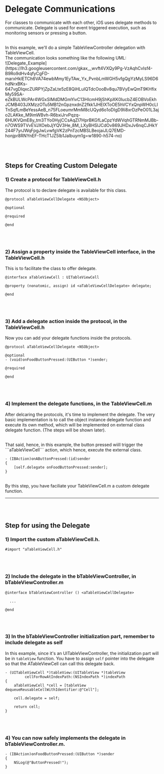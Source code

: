 # Delegate Communications
For classes to communicate with each other, iOS uses delegate methods to
communicate. Delegate is used for event triggered execution, such as monitoring
sensors or pressing a button.

<br>
In this example, we'll do a simple TableViewController delegation with
TableViewCell.

<br>
The communication looks something like the following UML:

<br>
![Delegate_Example](https://lh3.googleusercontent.com/gkax__wvft4VXQy9Pg-VzAqhCvIsf4-B9Ro9dHv4qfyCgFD-marxHklETCh6VA74ewbMmy1EyTAw_Yx_PvnbLmWGH5vfgQgYzMyLS96D6hdNrxBKs-647vgDIqxcZURPYjZpZaLte5zE8QiHLuIQTdcOooBv8qu7BVyEwQmT9KHfixMy59SA-eZkBULWcPAr4WGxSIMdDMGmYivC13HIcmH9jShKpXK0IucbZ4EOBVoEkhJCMB403JXMzzOTu5MB12nGpznxdnZ2fkk1JHElXToOE5hVCYxQnpWH0cLITnSqfLmBeYessAeB_n75FLoeumrMmM8cUQyd6o1oDIgD9li8xrDzPeO01L3ajo2LAKke_M9imWBvh-R6bxiJrvPqzq-6HUKVQmE8y_tm3TYo0HyjCCsAqZI7HprBKGfLaCpzYdWVqhGTRNmMJBb-n7OWS9TVvEVJXOebJjYQV3He_8M_LXyBHSlJCdOv869JHDxJv6nqCJHkY244F7yrJWqFpgJwLvwfgVK2zPnTzcMBSLBeojaiJLQ7EMD-honjpr8RNYnEF-THcT1JZ5lb1Jalbuym1g=w1890-h574-no)

<br><br>

## Steps for Creating Custom Delegate
### 1) Create a protocol for TableViewCell.h
The protocol is to declare delegate is available for this class.

```
@protocol aTableViewCellDelegate <NSObject>

@optional

@required

@end
```


<br><br>

### 2) Assign a property inside the TableViewCell interface, in the TableViewCell.h
This is to facilitate the class to offer delegate.

```
@interface aTableViewCell : UITableViewCell

@property (nonatomic, assign) id <aTableViewCellDelegate> delegate;

@end
```


<br><br>

### 3) Add a delegate action inside the protocol, in the TableViewCell.h
Now you can add your delegate functions inside the protocols.

```
@protocol aTableViewCellDelegate <NSObject>

@optional
- (void)onFoodButtonPressed:(UIButton *)sender;

@required

@end
```

<br><br>

### 4) Implement the delegate functions, in the TableViewCell.m
After delcaring the protocols, it's time to implement the delegate. The very
basic implementation is to call the object instance delegate function and
execute its own method, which will be implemented on external class delegate
function. (The steps will be shown later).

<br>
That said, hence, in this example, the button pressed wiill trigger the
```aTableViewCell``` action, which hence, execute the external class.

```
- (IBAction)onAButtonPressed:(id)sender
{
    [self.delegate onFoodButtonPressed:sender];
}
```

<br>
By this step, you have faciliate your TableViewCell.m a custom delegate
function.

<br>
<hr>
<br><br>

## Step for using the Delegate
### 1) Import the custom aTableViewCell.h.
```
#import "aTableViewCell.h"
```

<br><br>

### 2) Include the delegate in the bTableViewController, in bTableViewController.m

```
@interface bTableViewController () <aTableViewCellDelegate>

  ...

@end
```


<br><br>

### 3) In the bTableViewController initialization part, remember to include delegate as self
In this example, since it's an UITableViewController, the initialization part
will be in ```tableView``` function. You have to assign ```self``` pointer into
the delegate so that the ATableViewCell can call this delegate back.

```
- (UITableViewCell *)tableView:(UITableView *)tableView
         cellForRowAtIndexPath:(NSIndexPath *)indexPath
{
    aTableViewCell *cell = [tableView dequeueReusableCellWithIdentifier:@"Cell"];
    
    cell.delegate = self;
    
    return cell;
}
```

<br><br>

### 4) You can now safely implements the delegate in bTableViewController.m.

```
- (IBAction)onFoodButtonPressed:(UIButton *)sender
{
    NSLog(@"ButtonPressed!");
}
```
